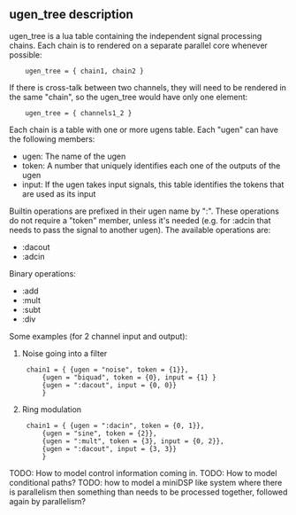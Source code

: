 ugen_tree description
---------------------

ugen_tree is a lua table containing the independent signal processing chains. Each chain is to rendered on a separate parallel core whenever possible:

		ugen_tree = { chain1, chain2 }

If there is cross-talk between two channels, they will need to be rendered in the same "chain", so the ugen_tree would have only one element:

		ugen_tree = { channels1_2 }

Each chain is a table with one or more ugens table. Each "ugen" can have the following members:

* ugen: The name of the ugen
* token: A number that uniquely identifies each one of the outputs of the ugen
* input: If the ugen takes input signals, this table identifies the tokens that are used as its input

Builtin operations are prefixed in their ugen name by ":". These operations do not require a "token" member, unless it's needed (e.g. for :adcin that needs to pass the signal to another ugen). The available operations are:

* :dacout
* :adcin

Binary operations:
* :add
* :mult
* :subt
* :div

Some examples (for 2 channel input and output):

1. Noise going into a filter

		chain1 = { {ugen = "noise", token = {1}}, 
			{ugen = "biquad", token = {0}, input = {1} }
			{ugen = ":dacout", input = {0, 0}}
			}

2. Ring modulation

		chain1 = { {ugen = ":dacin", token = {0, 1}},
			{ugen = "sine", token = {2}},
			{ugen = ":mult", token = {3}, input = {0, 2}},
			{ugen = ":dacout", input = {3, 3}}
			}


TODO: How to model control information coming in.
TODO: How to model conditional paths?
TODO: how to model a miniDSP like system where there is parallelism then something than needs to be processed together, followed again by parallelism?

